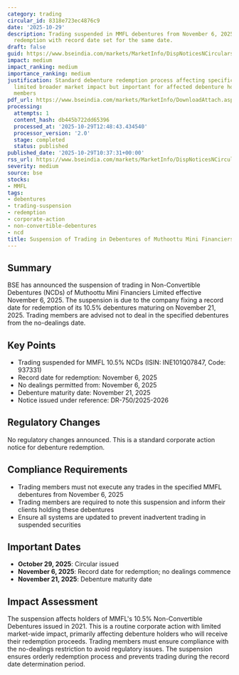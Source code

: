 ```yaml
---
category: trading
circular_id: 8318e723ec4876c9
date: '2025-10-29'
description: Trading suspended in MMFL debentures from November 6, 2025 due to upcoming
  redemption with record date set for the same date.
draft: false
guid: https://www.bseindia.com/markets/MarketInfo/DispNoticesNCirculars.aspx?Noticeid={FB0DFDA5-7FF7-4936-9CB5-B4C6EABF1727}&noticeno=20251029-11&dt=10/29/2025&icount=11&totcount=29&flag=0
impact: medium
impact_ranking: medium
importance_ranking: medium
justification: Standard debenture redemption process affecting specific NCD holders;
  limited broader market impact but important for affected debenture holders and trading
  members
pdf_url: https://www.bseindia.com/markets/MarketInfo/DownloadAttach.aspx?id=20251029-11&attachedId=
processing:
  attempts: 1
  content_hash: db445b722dd65396
  processed_at: '2025-10-29T12:48:43.434540'
  processor_version: '2.0'
  stage: completed
  status: published
published_date: '2025-10-29T10:37:31+00:00'
rss_url: https://www.bseindia.com/markets/MarketInfo/DispNoticesNCirculars.aspx?Noticeid={FB0DFDA5-7FF7-4936-9CB5-B4C6EABF1727}&noticeno=20251029-11&dt=10/29/2025&icount=11&totcount=29&flag=0
severity: medium
source: bse
stocks:
- MMFL
tags:
- debentures
- trading-suspension
- redemption
- corporate-action
- non-convertible-debentures
- ncd
title: Suspension of Trading in Debentures of Muthoottu Mini Financiers Limited
---
```


## Summary

BSE has announced the suspension of trading in Non-Convertible Debentures (NCDs) of Muthoottu Mini Financiers Limited effective November 6, 2025. The suspension is due to the company fixing a record date for redemption of its 10.5% debentures maturing on November 21, 2025. Trading members are advised not to deal in the specified debentures from the no-dealings date.

## Key Points

- Trading suspended for MMFL 10.5% NCDs (ISIN: INE101Q07847, Code: 937331)
- Record date for redemption: November 6, 2025
- No dealings permitted from: November 6, 2025
- Debenture maturity date: November 21, 2025
- Notice issued under reference: DR-750/2025-2026

## Regulatory Changes

No regulatory changes announced. This is a standard corporate action notice for debenture redemption.

## Compliance Requirements

- Trading members must not execute any trades in the specified MMFL debentures from November 6, 2025
- Trading members are required to note this suspension and inform their clients holding these debentures
- Ensure all systems are updated to prevent inadvertent trading in suspended securities

## Important Dates

- **October 29, 2025**: Circular issued
- **November 6, 2025**: Record date for redemption; no dealings commence
- **November 21, 2025**: Debenture maturity date

## Impact Assessment

The suspension affects holders of MMFL's 10.5% Non-Convertible Debentures issued in 2021. This is a routine corporate action with limited market-wide impact, primarily affecting debenture holders who will receive their redemption proceeds. Trading members must ensure compliance with the no-dealings restriction to avoid regulatory issues. The suspension ensures orderly redemption process and prevents trading during the record date determination period.